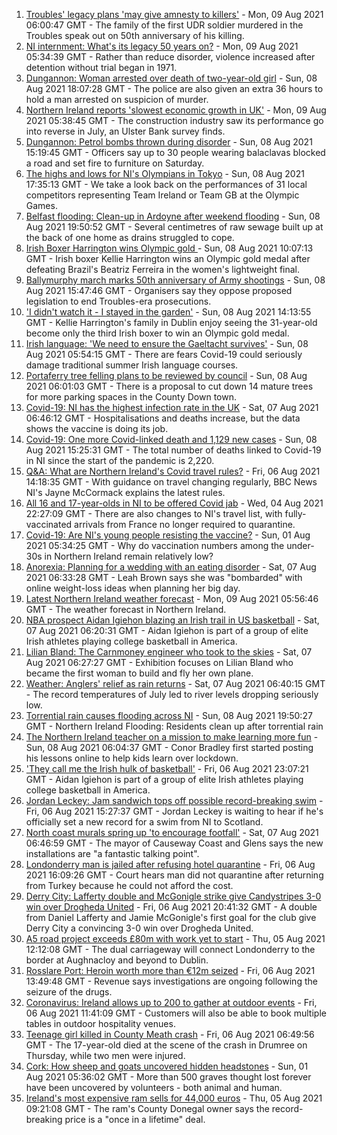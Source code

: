 1. [Troubles' legacy plans 'may give amnesty to killers'](https://www.bbc.co.uk/news/uk-northern-ireland-58115548) - Mon, 09 Aug 2021 06:00:47 GMT - The family of the first UDR soldier murdered in the Troubles speak out on 50th anniversary of his killing.
2. [NI internment: What's its legacy 50 years on?](https://www.bbc.co.uk/news/uk-northern-ireland-58141089) - Mon, 09 Aug 2021 05:34:39 GMT - Rather than reduce disorder, violence increased after detention without trial began in 1971.
3. [Dungannon: Woman arrested over death of two-year-old girl](https://www.bbc.co.uk/news/uk-northern-ireland-58139997) - Sun, 08 Aug 2021 18:07:28 GMT - The police are also given an extra 36 hours to hold a man arrested on suspicion of murder.
4. [Northern Ireland reports 'slowest economic growth in UK'](https://www.bbc.co.uk/news/uk-northern-ireland-58115547) - Mon, 09 Aug 2021 05:38:45 GMT - The construction industry saw its performance go into reverse in July, an Ulster Bank survey finds.
5. [Dungannon: Petrol bombs thrown during disorder](https://www.bbc.co.uk/news/uk-northern-ireland-58138534) - Sun, 08 Aug 2021 15:19:45 GMT - Officers say up to 30 people wearing balaclavas blocked a road and set fire to furniture on Saturday.
6. [The highs and lows for NI's Olympians in Tokyo](https://www.bbc.co.uk/sport/olympics/58061569) - Sun, 08 Aug 2021 17:35:13 GMT - We take a look back on the performances of 31 local competitors representing Team Ireland or Team GB at the Olympic Games.
7. [Belfast flooding: Clean-up in Ardoyne after weekend flooding](https://www.bbc.co.uk/news/uk-northern-ireland-58138539) - Sun, 08 Aug 2021 19:50:52 GMT - Several centimetres of raw sewage built up at the back of one home as drains struggled to cope.
8. [Irish Boxer Harrington wins Olympic gold ](https://www.bbc.co.uk/sport/olympics/58130534) - Sun, 08 Aug 2021 10:07:13 GMT - Irish boxer Kellie Harrington wins an Olympic gold medal after defeating Brazil's Beatriz Ferreira in the women's lightweight final.
9. [Ballymurphy march marks 50th anniversary of Army shootings](https://www.bbc.co.uk/news/uk-northern-ireland-58136913) - Sun, 08 Aug 2021 15:47:46 GMT - Organisers say they oppose proposed legislation to end Troubles-era prosecutions.
10. ['I didn't watch it - I stayed in the garden'](https://www.bbc.co.uk/sport/olympics/58136028) - Sun, 08 Aug 2021 14:13:55 GMT - Kellie Harrington's family in Dublin enjoy seeing the 31-year-old become only the third Irish boxer to win an Olympic gold medal.
11. [Irish language: 'We need to ensure the Gaeltacht survives'](https://www.bbc.co.uk/news/world-europe-58121407) - Sun, 08 Aug 2021 05:54:15 GMT - There are fears Covid-19 could seriously damage traditional summer Irish language courses.
12. [Portaferry tree felling plans to be reviewed by council](https://www.bbc.co.uk/news/uk-northern-ireland-58086918) - Sun, 08 Aug 2021 06:01:03 GMT - There is a proposal to cut down 14 mature trees for more parking spaces in the County Down town.
13. [Covid-19: NI has the highest infection rate in the UK](https://www.bbc.co.uk/news/world-europe-58124142) - Sat, 07 Aug 2021 06:46:12 GMT - Hospitalisations and deaths increase, but the data shows the vaccine is doing its job.
14. [Covid-19: One more Covid-linked death and 1,129 new cases](https://www.bbc.co.uk/news/uk-northern-ireland-58138536) - Sun, 08 Aug 2021 15:25:31 GMT - The total number of deaths linked to Covid-19 in NI since the start of the pandemic is 2,220.
15. [Q&A: What are Northern Ireland's Covid travel rules?](https://www.bbc.co.uk/news/uk-northern-ireland-56833342) - Fri, 06 Aug 2021 14:18:35 GMT - With guidance on travel changing regularly, BBC News NI's Jayne McCormack explains the latest rules.
16. [All 16 and 17-year-olds in NI to be offered Covid jab](https://www.bbc.co.uk/news/uk-northern-ireland-58090121) - Wed, 04 Aug 2021 22:27:09 GMT - There are also changes to NI's travel list, with fully-vaccinated arrivals from France no longer required to quarantine.
17. [Covid-19: Are NI's young people resisting the vaccine?](https://www.bbc.co.uk/news/uk-northern-ireland-57975927) - Sun, 01 Aug 2021 05:34:25 GMT - Why do vaccination numbers among the under-30s in Northern Ireland remain relatively low?
18. [Anorexia: Planning for a wedding with an eating disorder](https://www.bbc.co.uk/news/uk-northern-ireland-57841203) - Sat, 07 Aug 2021 06:33:28 GMT - Leah Brown says she was "bombarded" with online weight-loss ideas when planning her big day.
19. [Latest Northern Ireland weather forecast](https://www.bbc.co.uk/news/uk-northern-ireland-26018439) - Mon, 09 Aug 2021 05:56:46 GMT - The weather forecast in Northern Ireland.
20. [NBA prospect Aidan Igiehon blazing an Irish trail in US basketball](https://www.bbc.co.uk/news/world-europe-58017675) - Sat, 07 Aug 2021 06:20:31 GMT - Aidan Igiehon is part of a group of elite Irish athletes playing college basketball in America.
21. [Lilian Bland: The Carnmoney engineer who took to the skies](https://www.bbc.co.uk/news/uk-northern-ireland-58060274) - Sat, 07 Aug 2021 06:27:27 GMT - Exhibition focuses on Lilian Bland who became the first woman to build and fly her own plane.
22. [Weather: Anglers' relief as rain returns](https://www.bbc.co.uk/news/uk-northern-ireland-58115345) - Sat, 07 Aug 2021 06:40:15 GMT - The record temperatures of July led to river levels dropping seriously low.
23. [Torrential rain causes flooding across NI](https://www.bbc.co.uk/news/uk-northern-ireland-58139998) - Sun, 08 Aug 2021 19:50:27 GMT - Northern Ireland Flooding: Residents clean up after torrential rain
24. [The Northern Ireland teacher on a mission to make learning more fun](https://www.bbc.co.uk/news/uk-northern-ireland-58093960) - Sun, 08 Aug 2021 06:04:37 GMT - Conor Bradley first started posting his lessons online to help kids learn over lockdown.
25. ['They call me the Irish hulk of basketball'](https://www.bbc.co.uk/news/world-europe-58017676) - Fri, 06 Aug 2021 23:07:21 GMT - Aidan Igiehon is part of a group of elite Irish athletes playing college basketball in America.
26. [Jordan Leckey: Jam sandwich tops off possible record-breaking swim](https://www.bbc.co.uk/news/uk-northern-ireland-58121247) - Fri, 06 Aug 2021 15:27:37 GMT - Jordan Leckey is waiting to hear if he's officially set a new record for a swim from NI to Scotland.
27. [North coast murals spring up 'to encourage footfall'](https://www.bbc.co.uk/news/uk-northern-ireland-58112419) - Sat, 07 Aug 2021 06:46:59 GMT - The mayor of Causeway Coast and Glens says the new installations are "a fantastic talking point".
28. [Londonderry man is jailed after refusing hotel quarantine](https://www.bbc.co.uk/news/uk-northern-ireland-foyle-west-58119663) - Fri, 06 Aug 2021 16:09:26 GMT - Court hears man did not quarantine after returning from Turkey because he could not afford the cost.
29. [Derry City: Lafferty double and McGonigle strike give Candystripes 3-0 win over Drogheda United](https://www.bbc.co.uk/sport/football/58123999) - Fri, 06 Aug 2021 20:41:32 GMT - A double from Daniel Lafferty and Jamie McGonigle's first goal for the club give Derry City a convincing 3-0 win over Drogheda United.
30. [A5 road project exceeds £80m with work yet to start](https://www.bbc.co.uk/news/uk-northern-ireland-58090116) - Thu, 05 Aug 2021 12:12:08 GMT - The dual carriageway will connect Londonderry to the border at Aughnacloy and beyond to Dublin.
31. [Rosslare Port: Heroin worth more than €12m seized](https://www.bbc.co.uk/news/world-europe-58113729) - Fri, 06 Aug 2021 13:49:48 GMT - Revenue says investigations are ongoing following the seizure of the drugs.
32. [Coronavirus: Ireland allows up to 200 to gather at outdoor events](https://www.bbc.co.uk/news/world-europe-58116692) - Fri, 06 Aug 2021 11:41:09 GMT - Customers will also be able to book multiple tables in outdoor hospitality venues.
33. [Teenage girl killed in County Meath crash](https://www.bbc.co.uk/news/world-europe-58112411) - Fri, 06 Aug 2021 06:49:56 GMT - The 17-year-old died at the scene of the crash in Drumree on Thursday, while two men were injured.
34. [Cork: How sheep and goats uncovered hidden headstones](https://www.bbc.co.uk/news/world-europe-58026027) - Sun, 01 Aug 2021 05:36:02 GMT - More than 500 graves thought lost forever have been uncovered by volunteers - both animal and human.
35. [Ireland's most expensive ram sells for 44,000 euros](https://www.bbc.co.uk/news/uk-northern-ireland-foyle-west-58098328) - Thu, 05 Aug 2021 09:21:08 GMT - The ram's County Donegal owner says the record-breaking price is a "once in a lifetime" deal.
